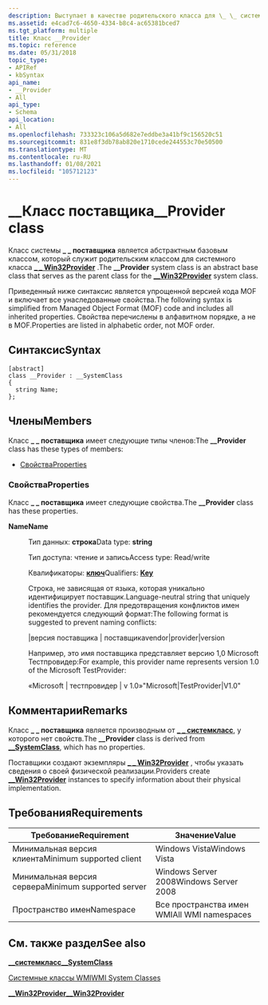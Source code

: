 ```yaml
---
description: Выступает в качестве родительского класса для \_ \_ системного класса Win32Provider.
ms.assetid: e4cad7c6-4650-4334-b8c4-ac65381bced7
ms.tgt_platform: multiple
title: Класс __Provider
ms.topic: reference
ms.date: 05/31/2018
topic_type:
- APIRef
- kbSyntax
api_name:
- __Provider
- All
api_type:
- Schema
api_location:
- All
ms.openlocfilehash: 733323c106a5d682e7eddbe3a41bf9c156520c51
ms.sourcegitcommit: 831e8f3db78ab820e1710cede244553c70e50500
ms.translationtype: MT
ms.contentlocale: ru-RU
ms.lasthandoff: 01/08/2021
ms.locfileid: "105712123"
---
```

# <a name="__provider-class"></a><span data-ttu-id="d251f-103">\_\_Класс поставщика</span><span class="sxs-lookup"><span data-stu-id="d251f-103">\_\_Provider class</span></span>

<span data-ttu-id="d251f-104">Класс системы **\_ \_ поставщика** является абстрактным базовым классом, который служит родительским классом для системного класса [**\_ \_ Win32Provider**](--win32provider.md) .</span><span class="sxs-lookup"><span data-stu-id="d251f-104">The **\_\_Provider** system class is an abstract base class that serves as the parent class for the [**\_\_Win32Provider**](--win32provider.md) system class.</span></span>

<span data-ttu-id="d251f-105">Приведенный ниже синтаксис является упрощенной версией кода MOF и включает все унаследованные свойства.</span><span class="sxs-lookup"><span data-stu-id="d251f-105">The following syntax is simplified from Managed Object Format (MOF) code and includes all inherited properties.</span></span> <span data-ttu-id="d251f-106">Свойства перечислены в алфавитном порядке, а не в MOF.</span><span class="sxs-lookup"><span data-stu-id="d251f-106">Properties are listed in alphabetic order, not MOF order.</span></span>

## <a name="syntax"></a><span data-ttu-id="d251f-107">Синтаксис</span><span class="sxs-lookup"><span data-stu-id="d251f-107">Syntax</span></span>

``` syntax
[abstract]
class __Provider : __SystemClass
{
  string Name;
};
```

## <a name="members"></a><span data-ttu-id="d251f-108">Члены</span><span class="sxs-lookup"><span data-stu-id="d251f-108">Members</span></span>

<span data-ttu-id="d251f-109">Класс **\_ \_ поставщика** имеет следующие типы членов:</span><span class="sxs-lookup"><span data-stu-id="d251f-109">The **\_\_Provider** class has these types of members:</span></span>

-   [<span data-ttu-id="d251f-110">Свойства</span><span class="sxs-lookup"><span data-stu-id="d251f-110">Properties</span></span>](#properties)

### <a name="properties"></a><span data-ttu-id="d251f-111">Свойства</span><span class="sxs-lookup"><span data-stu-id="d251f-111">Properties</span></span>

<span data-ttu-id="d251f-112">Класс **\_ \_ поставщика** имеет следующие свойства.</span><span class="sxs-lookup"><span data-stu-id="d251f-112">The **\_\_Provider** class has these properties.</span></span>

<dl> <dt>

<span data-ttu-id="d251f-113">**Name**</span><span class="sxs-lookup"><span data-stu-id="d251f-113">**Name**</span></span>
</dt> <dd> <dl> <dt>

<span data-ttu-id="d251f-114">Тип данных: **строка**</span><span class="sxs-lookup"><span data-stu-id="d251f-114">Data type: **string**</span></span>
</dt> <dt>

<span data-ttu-id="d251f-115">Тип доступа: чтение и запись</span><span class="sxs-lookup"><span data-stu-id="d251f-115">Access type: Read/write</span></span>
</dt> <dt>

<span data-ttu-id="d251f-116">Квалификаторы: [ **ключ**](standard-qualifiers.md)</span><span class="sxs-lookup"><span data-stu-id="d251f-116">Qualifiers: [**Key**](standard-qualifiers.md)</span></span>
</dt> </dl>

<span data-ttu-id="d251f-117">Строка, не зависящая от языка, которая уникально идентифицирует поставщик.</span><span class="sxs-lookup"><span data-stu-id="d251f-117">Language-neutral string that uniquely identifies the provider.</span></span> <span data-ttu-id="d251f-118">Для предотвращения конфликтов имен рекомендуется следующий формат:</span><span class="sxs-lookup"><span data-stu-id="d251f-118">The following format is suggested to prevent naming conflicts:</span></span>

<span data-ttu-id="d251f-119">\|версия поставщика \| поставщика</span><span class="sxs-lookup"><span data-stu-id="d251f-119">vendor\|provider\|version</span></span>

<span data-ttu-id="d251f-120">Например, это имя поставщика представляет версию 1,0 Microsoft Тестпровидер:</span><span class="sxs-lookup"><span data-stu-id="d251f-120">For example, this provider name represents version 1.0 of the Microsoft TestProvider:</span></span>

<span data-ttu-id="d251f-121">«Microsoft \| тестпровидер \| v 1.0»</span><span class="sxs-lookup"><span data-stu-id="d251f-121">"Microsoft\|TestProvider\|V1.0"</span></span>

</dd> </dl>

## <a name="remarks"></a><span data-ttu-id="d251f-122">Комментарии</span><span class="sxs-lookup"><span data-stu-id="d251f-122">Remarks</span></span>

<span data-ttu-id="d251f-123">Класс **\_ \_ поставщика** является производным от [**\_ \_ системкласс**](--systemclass.md), у которого нет свойств.</span><span class="sxs-lookup"><span data-stu-id="d251f-123">The **\_\_Provider** class is derived from [**\_\_SystemClass**](--systemclass.md), which has no properties.</span></span>

<span data-ttu-id="d251f-124">Поставщики создают экземпляры [**\_ \_ Win32Provider**](--win32provider.md) , чтобы указать сведения о своей физической реализации.</span><span class="sxs-lookup"><span data-stu-id="d251f-124">Providers create [**\_\_Win32Provider**](--win32provider.md) instances to specify information about their physical implementation.</span></span>

## <a name="requirements"></a><span data-ttu-id="d251f-125">Требования</span><span class="sxs-lookup"><span data-stu-id="d251f-125">Requirements</span></span>



| <span data-ttu-id="d251f-126">Требование</span><span class="sxs-lookup"><span data-stu-id="d251f-126">Requirement</span></span> | <span data-ttu-id="d251f-127">Значение</span><span class="sxs-lookup"><span data-stu-id="d251f-127">Value</span></span> |
|-------------------------------------|--------------------------------|
| <span data-ttu-id="d251f-128">Минимальная версия клиента</span><span class="sxs-lookup"><span data-stu-id="d251f-128">Minimum supported client</span></span><br/> | <span data-ttu-id="d251f-129">Windows Vista</span><span class="sxs-lookup"><span data-stu-id="d251f-129">Windows Vista</span></span><br/>       |
| <span data-ttu-id="d251f-130">Минимальная версия сервера</span><span class="sxs-lookup"><span data-stu-id="d251f-130">Minimum supported server</span></span><br/> | <span data-ttu-id="d251f-131">Windows Server 2008</span><span class="sxs-lookup"><span data-stu-id="d251f-131">Windows Server 2008</span></span><br/> |
| <span data-ttu-id="d251f-132">Пространство имен</span><span class="sxs-lookup"><span data-stu-id="d251f-132">Namespace</span></span><br/>                | <span data-ttu-id="d251f-133">Все пространства имен WMI</span><span class="sxs-lookup"><span data-stu-id="d251f-133">All WMI namespaces</span></span><br/>  |



## <a name="see-also"></a><span data-ttu-id="d251f-134">См. также раздел</span><span class="sxs-lookup"><span data-stu-id="d251f-134">See also</span></span>

<dl> <dt>

[<span data-ttu-id="d251f-135">**\_\_системкласс**</span><span class="sxs-lookup"><span data-stu-id="d251f-135">**\_\_SystemClass**</span></span>](/windows/desktop/WmiSdk/--systemclass)
</dt> <dt>

[<span data-ttu-id="d251f-136">Системные классы WMI</span><span class="sxs-lookup"><span data-stu-id="d251f-136">WMI System Classes</span></span>](wmi-system-classes.md)
</dt> <dt>

[<span data-ttu-id="d251f-137">**\_\_Win32Provider**</span><span class="sxs-lookup"><span data-stu-id="d251f-137">**\_\_Win32Provider**</span></span>](--win32provider.md)
</dt> </dl>

 

